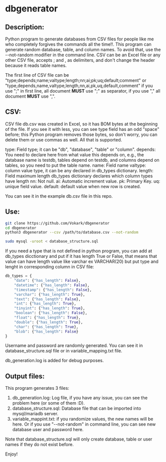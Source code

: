 # dbgenerator

## Description:

Python program to generate databases from CSV files for people like me who completely forgives the commands all the time!!.
This program can generate random database, table, and column names. To avoid that, use the --not-random modifier in the command line. CSV can be an Excel file or any other CSV file, accepts ; and , as delimiters, and don't change the header because it reads table names.

The first line of CSV file can be "type;depends;name;valtype;length;nn;ai;pk;uq;default;comment" or "type,depends,name,valtype,length,nn,ai,pk,uq,default,comment" if you use ";" in first line, all document **MUST** use ";" as separator, if you use "," all document **MUST** use ",".

## CSV:

CSV file db.csv was created in Excel, so it has BOM bytes at the beginning of the file. If you see it with less, you can see type field has an odd "space" before; this Python program removes those bytes, so don't worry, you can delete them or use commas as well. All that is supported.

type: Field type; it can be "db", "database", "table" or "column".
depends: You need to declare here from what value this depends on, e.g., the database name is testdb, tables depend on testdb, and columns depend on tables, so you need to put the table name. 
name: Field name
valtype: column value type, it can be any declared in db_types dictionary.
length: Field maximum length db_types dictionary declares which column types have length
nn: Not null.
ai: Automatic increment value.
pk: Primary Key.
uq: unique field value.
default: default value when new row is created.

You can see it in the example db.csv file in this repo.

## Use:

```bash
git clone https://github.com/Vokark/dbgenerator
cd dbgenerator
python3 dbgenerator --csv /path/to/database.csv --not-random

sudo mysql -uroot < database_structure.sql
```

If you need a type that is not defined in python program, you can add at db_types dicctionary and put if it has length True or False, that means that value can have length value like varchar ex VARCHAR(20) but put type and lenght in corresponding column in CSV file:

```python
db_types = {
    "date": {"has_length": False},
    "datetime": {"has_length": False},
    "timestamp": {"has_length": False},
    "varchar": {"has_length": True},
    "text": {"has_length": False},
    "int": {"has_length": True},
    "tinyint": {"has_length": True},
    "boolean": {"has_length": False},
    "float": {"has_length": True},
    "double": {"has_length": True},
    "char": {"has_length": True},
    "blob": {"has_length": False}
}
```

Username and password are randomly generated. You can see it in database_structure.sql file or in variable_mapping.txt file.

db_generation.log is added for debug purposes.

## Output files:

This program generates 3 files:

1. db_generation.log: Log file, if you have any issue, you can see the problem here (or some of them :D).
1. database_structure.sql: Database file that can be imported into mysql/mariadb server.
1. variable_mappint.txt: if you randomize values, the new names will be here. Or if you use "--not-random" in command line, you can see new database user and password here.

Note that database_structure.sql will only create database, table or user names if they do not exist before.

Enjoy!
